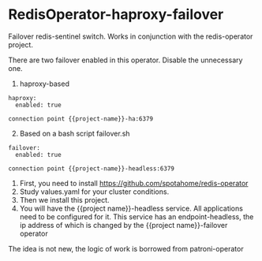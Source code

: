# RedisOperator-haproxy-failover

Failover redis-sentinel switch.
Works in conjunction with the redis-operator project.

There are two failover enabled in this operator. Disable the unnecessary one.

1. haproxy-based
```
haproxy:
  enabled: true
```
`
connection point {{project-name}}-ha:6379
`

2. Based on a bash script failover.sh 
```
failover:
  enabled: true
```
`
connection point {{project-name}}-headless:6379
`
1. First, you need to install https://github.com/spotahome/redis-operator
2. Study values.yaml for your cluster conditions.
3. Then we install this project.
4. You will have the {{project name}}-headless service. All applications need to be configured for it. This service has an endpoint-headless, the ip address of which is changed by the {{project name}}-failover operator

The idea is not new, the logic of work is borrowed from patroni-operator 
